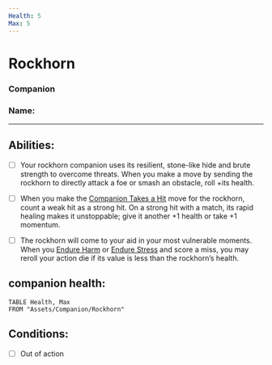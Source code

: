 ```yaml
---
Health: 5
Max: 5
---
```

# Rockhorn
### Companion
### Name:
<hr>

## Abilities:
- [ ] Your rockhorn companion uses its resilient, stone-like hide and brute strength to overcome threats. When you make a move by sending the rockhorn to directly attack a foe or smash an obstacle, roll +its health.

- [ ] When you make the [Companion Takes a Hit](Companion_Takes_a_Hit.md) move for the rockhorn, count a weak hit as a strong hit. On a strong hit with a match, its rapid healing makes it unstoppable; give it another +1 health or take +1 momentum.

- [ ] The rockhorn will come to your aid in your most vulnerable moments. When you [Endure Harm](Endure_Harm.md) or [Endure Stress](Endure_Stress.md) and score a miss, you may reroll your action die if its value is less than the rockhorn’s health.

## companion health:
```dataview
TABLE Health, Max
FROM "Assets/Companion/Rockhorn"
```
## Conditions:
- [ ] Out of action

